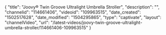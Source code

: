 {
    "title": "Joovy&reg; Twin Groove Ultralight Umbrella Stroller",
    "description": "",
    "channelid": "114661406",
    "videoid": "109963515",
    "date_created": "1502517628",
    "date_modified": "1504295865",
    "type": "captivate",
    "layout": "channelVideo",
    "url": "\/latest-videos\/joovy-twin-groove-ultralight-umbrella-stroller\/114661406-109963515"
}